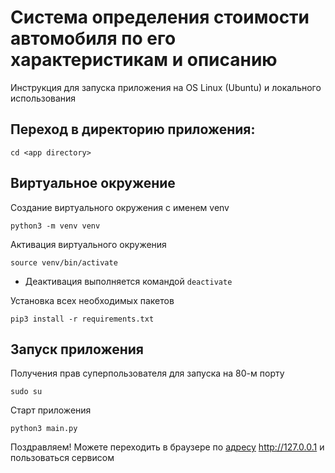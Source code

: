 # Система определения стоимости автомобиля по его характеристикам и описанию

Инструкция для запуска приложения на OS Linux (Ubuntu) и локального использования


## Переход в директорию приложения:

`cd <app directory>`


## Виртуальное окружение

Создание виртуального окружения с именем venv

`python3 -m venv venv`

Активация виртуального окружения

`source venv/bin/activate`

* Деактивация выполняется командой `deactivate`

Установка всех необходимых пакетов

`pip3 install -r requirements.txt`


## Запуск приложения

Получения прав суперпользователя для запуска на 80-м порту

`sudo su`

Старт приложения

`python3 main.py`

Поздравляем!
Можете переходить в браузере по [адресу](http://127.0.0.1 "localhost") http://127.0.0.1 и пользоваться сервисом

